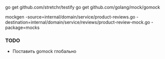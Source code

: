 go get github.com/stretchr/testify
go get github.com/golang/mock/gomock

mockgen -source=internal/domain/service/product-reviews.go -destination=internal/domain/service/reviews/product-review-mock.go -package=mocks

### TODO
- Поставить gomock глобально
